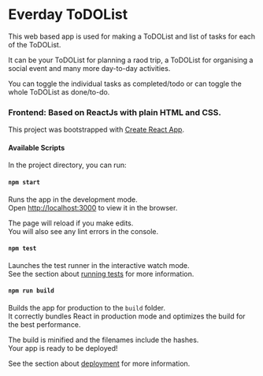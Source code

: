 # Everday ToDOList

This web based app is used for making a ToDOList and list of tasks for each of the ToDOList.

It can be your ToDOList for planning a raod trip, a ToDOList for organising a social event and many more day-to-day activities.

You can toggle the individual tasks as completed/todo or can toggle the whole ToDOList as done/to-do.

### Frontend: Based on ReactJs with plain HTML and CSS.


This project was bootstrapped with [Create React App](https://github.com/facebook/create-react-app).

#### Available Scripts

In the project directory, you can run:

#### `npm start`

Runs the app in the development mode.\
Open [http://localhost:3000](http://localhost:3000) to view it in the browser.

The page will reload if you make edits.\
You will also see any lint errors in the console.

#### `npm test`

Launches the test runner in the interactive watch mode.\
See the section about [running tests](https://facebook.github.io/create-react-app/docs/running-tests) for more information.

#### `npm run build`

Builds the app for production to the `build` folder.\
It correctly bundles React in production mode and optimizes the build for the best performance.

The build is minified and the filenames include the hashes.\
Your app is ready to be deployed!

See the section about [deployment](https://facebook.github.io/create-react-app/docs/deployment) for more information.

